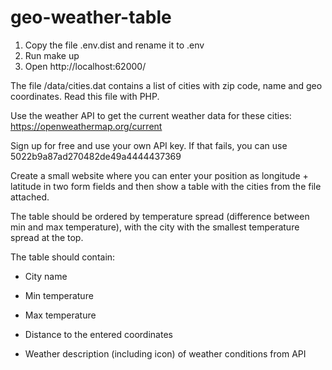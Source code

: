 # geo-weather-table

1. Copy the file .env.dist and rename it to .env
2. Run make up
3. Open http://localhost:62000/

The file /data/cities.dat contains a list of cities with zip code, name and geo coordinates. Read this file with PHP.

Use the weather API to get the current weather data for these cities: https://openweathermap.org/current



Sign up for free and use your own API key. If that fails, you can use 5022b9a87ad270482de49a4444437369

Create a small website where you can enter your position as longitude + latitude in two form fields and then show a table with the cities from the file attached.

The table should be ordered by temperature spread (difference between min and max temperature), with the city with the smallest temperature spread at the top.



The table should contain:

- City name

- Min temperature

- Max temperature

- Distance to the entered coordinates

- Weather description (including icon) of weather conditions from API